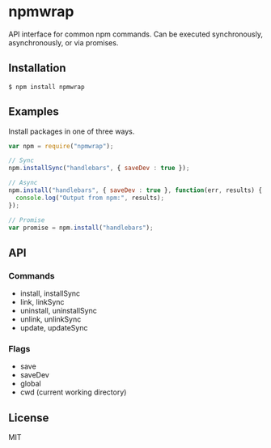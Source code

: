 # npmwrap

  API interface for common npm commands. Can be executed synchronously, asynchronously,
  or via promises.


## Installation

```
$ npm install npmwrap
```

## Examples

  Install packages in one of three ways.

```js
var npm = require("npmwrap");

// Sync
npm.installSync("handlebars", { saveDev : true });

// Async
npm.install("handlebars", { saveDev : true }, function(err, results) {
  console.log("Output from npm:", results);
});

// Promise
var promise = npm.install("handlebars");
```


## API

### Commands
* install, installSync
* link, linkSync
* uninstall, uninstallSync
* unlink, unlinkSync
* update, updateSync

### Flags
* save
* saveDev
* global
* cwd (current working directory)

## License
MIT

